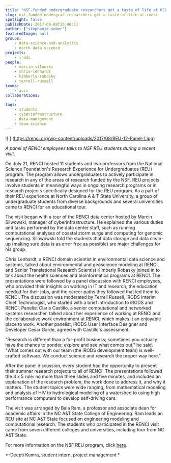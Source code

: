 ```yaml
---
title: "NSF-funded undergraduate researchers get a taste of life at RENCI"
slug: nsf-funded-undergrad-researchers-get-a-taste-of-life-at-renci
spotlight: false
publishDate: 2017-08-08T15:46:11
author: ["stephanie-suber"]
featuredImage: null
groups:
    - data-science-and-analytics
    - earth-data-science
projects:
    - irods
people:
    - marcin-silowski
    - chris-lenhardt
    - kimberly-robasky
    - terrell-russell
teams: 
    - acis
collaborations:
    - 
tags:
    - students
    - cyberinfrastructure
    - data-management
    - team-science
---
```


![.] (<https://renci.org/wp-content/uploads/2017/08/REU-12-Panel-1.jpg>)

*A panel of RENCI employees talks to NSF REU students during a recent visit.*

On July 21, RENCI hosted 11 students and two professors from the National Science Foundation's Research Experience for Undergraduates (REU) program. The program allows undergraduates to actively participate in research in any of the areas of research funded by the NSF. REU projects involve students in meaningful ways in ongoing research programs or in research projects specifically designed for the REU program. As a part of their REU experience at North Carolina A & T State University, a group of undergraduate students from diverse backgrounds and several universities came to RENCI for an educational tour.

The visit began with a tour of the RENCI data center hosted by Marcin Silwowski, manager of cyberinfrastructure. He explained the various duties and tasks performed by the data center staff, such as running computational analyses of coastal storm surge and computing for genomic sequencing. Silowowski told the students that data storage and data clean-up (making sure data is as error free as possible) are major challenges for his group.

Chris Lenhardt, a RENCI domain scientist in environmental data science and systems, talked about environmental and geoscience modeling at RENCI, and Senior Translational Research Scientist Kimberly Robasky joined in to talk about the health sciences and bioinformatics programs at RENCI. The presentations were followed by a panel discussion with RENCI employees, who provided their insights on working in IT and research, the education needed for their jobs, and the career paths they followed that led them to RENCI. The discussion was moderated by Terrell Russell, iRODS Interim Chief Technologist, who started with a brief introduction to iRODS and RENCI. Panelist Claris Castillo, a senior computational and networked systems researcher, talked about her experience of working at RENCI and the collaborative work environment at RENCI, which makes it an enjoyable place to work. Another panelist, iRODS User Interface Designer and Developer Cesar Garde, agreed with Castillo's assessment.

"Research is different than a for-profit business; sometimes you actually have the chance to ponder, explore and see what comes out," he said. "What comes out with our team (the iRODS development team) is well-crafted software. We conduct science and research the proper way here."

After the panel discussion, every student had the opportunity to present their summer research projects to all of RENCI. The presentations followed the 3 x 5 rule: no more than three slides and five minutes, and included an explanation of the research problem, the work done to address it, and why it matters. The student topics were wide ranging, from mathematical modeling and analysis of HIV to hydrological modeling of a watershed to using high performance computers to develop self-driving cars.

The visit was arranged by Bala Ram, a professor and associate dean for academic affairs in the NC A&T State College of Engineering. Ram leads an REU site at NC A&T State focused on engineering modeling and computational research. The students who participated in the RENCI visit came from seven different colleges and universities, including four from NC A&T State.

For more information on the NSF REU program, click [here](<https://www.nsf.gov/funding/pgm_summ.jsp?pims_id=5517>).

*\-Deepti Kumra, student intern, project management *
<!-- AddThis Advanced Settings generic via filter on the_content --><!-- AddThis Share Buttons generic via filter on the_content -->
